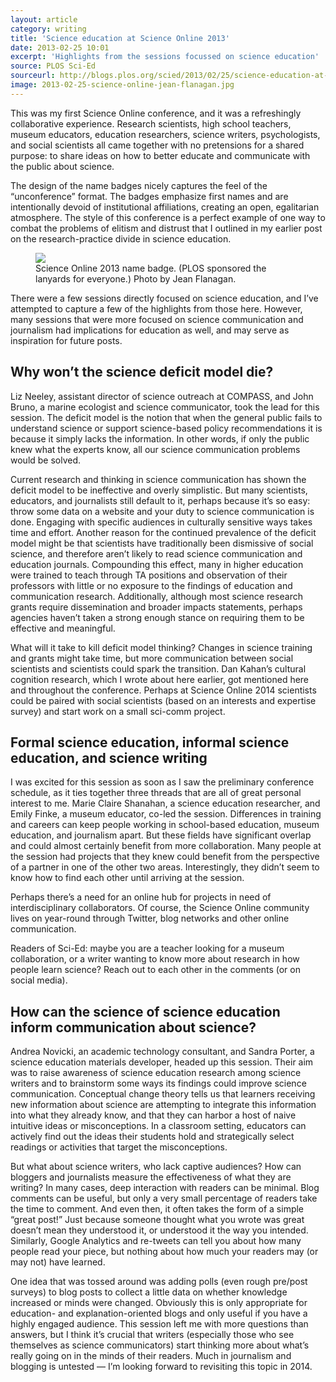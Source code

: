 ```yaml
---
layout: article
category: writing
title: 'Science education at Science Online 2013'
date: 2013-02-25 10:01
excerpt: 'Highlights from the sessions focussed on science education'
source: PLOS Sci-Ed
sourceurl: http://blogs.plos.org/scied/2013/02/25/science-education-at-science-online-2013/
image: 2013-02-25-science-online-jean-flanagan.jpg
---
```


This was my first Science Online conference, and it was a refreshingly collaborative experience. Research scientists, high school teachers, museum educators, education researchers, science writers, psychologists, and social scientists all came together with no pretensions for a shared purpose: to share ideas on how to better educate and communicate with the public about science.

The design of the name badges nicely captures the feel of the “unconference” format. The badges emphasize first names and are intentionally devoid of institutional affiliations, creating an open, egalitarian atmosphere. The style of this conference is a perfect example of one way to combat the problems of elitism and distrust that I outlined in my earlier post on the research-practice divide in science education.

<figure class="right">
<img src="{{ site.image-url }}{{ page.image }}"/>
<figcaption>Science Online 2013 name badge. (PLOS sponsored the lanyards for everyone.) Photo by Jean Flanagan.</figcaption>
</figure>

There were a few sessions directly focused on science education, and I’ve attempted to capture a few of the highlights from those here. However, many sessions that were more focused on science communication and journalism had implications for education as well, and may serve as inspiration for future posts.

## Why won’t the science deficit model die?

Liz Neeley, assistant director of science outreach at COMPASS, and John Bruno, a marine ecologist and science communicator, took the lead for this session. The deficit model is the notion that when the general public fails to understand science or support science-based policy recommendations it is because it simply lacks the information. In other words, if only the public knew what the experts know, all our science communication problems would be solved.

Current research and thinking in science communication has shown the deficit model to be ineffective and overly simplistic. But many scientists, educators, and journalists still default to it, perhaps because it’s so easy: throw some data on a website and your duty to science communication is done. Engaging with specific audiences in culturally sensitive ways takes time and effort. Another reason for the continued prevalence of the deficit model might be that scientists have traditionally been dismissive of social science, and therefore aren’t likely to read science communication and education journals. Compounding this effect, many in higher education were trained to teach through TA positions and observation of their professors with little or no exposure to the findings of education and communication research. Additionally, although most science research grants require dissemination and broader impacts statements, perhaps agencies haven’t taken a strong enough stance on requiring them to be effective and meaningful.

What will it take to kill deficit model thinking? Changes in science training and grants might take time, but more communication between social scientists and scientists could spark the transition. Dan Kahan’s cultural cognition research, which I wrote about here earlier, got mentioned here and throughout the conference. Perhaps at Science Online 2014 scientists could be paired with social scientists (based on an interests and expertise survey) and start work on a small sci-comm project.

## Formal science education, informal science education, and science writing

I was excited for this session as soon as I saw the preliminary conference schedule, as it ties together three threads that are all of great personal interest to me. Marie Claire Shanahan, a science education researcher, and Emily Finke, a museum educator, co-led the session. Differences in training and careers can keep people working in school-based education, museum education, and journalism apart. But these fields have significant overlap and could almost certainly benefit from more collaboration. Many people at the session had projects that they knew could benefit from the perspective of a partner in one of the other two areas. Interestingly, they didn’t seem to know how to find each other until arriving at the session.

Perhaps there’s a need for an online hub for projects in need of interdisciplinary collaborators. Of course, the Science Online community lives on year-round through Twitter, blog networks and other online communication.

Readers of Sci-Ed: maybe you are a teacher looking for a museum collaboration, or a writer wanting to know more about research in how people learn science? Reach out to each other in the comments (or on social media).

## How can the science of science education inform communication about science?

Andrea Novicki, an academic technology consultant, and Sandra Porter, a science education materials developer, headed up this session. Their aim was to raise awareness of science education research among science writers and to brainstorm some ways its findings could improve science communication. Conceptual change theory tells us that learners receiving new information about science are attempting to integrate this information into what they already know, and that they can harbor a host of naive intuitive ideas or misconceptions. In a classroom setting, educators can actively find out the ideas their students hold and strategically select readings or activities that target the misconceptions.

But what about science writers, who lack captive audiences? How can bloggers and journalists measure the effectiveness of what they are writing? In many cases, deep interaction with readers can be minimal. Blog comments can be useful, but only a very small percentage of readers take the time to comment. And even then, it often takes the form of a simple “great post!” Just because someone thought what you wrote was great doesn’t mean they understood it, or understood it the way you intended. Similarly, Google Analytics and re-tweets can tell you about how many people read your piece, but nothing about how much your readers may (or may not) have learned.

One idea that was tossed around was adding polls (even rough pre/post surveys) to blog posts to collect a little data on whether knowledge increased or minds were changed. Obviously this is only appropriate for education- and explanation-oriented blogs and only useful if you have a highly engaged audience. This session left me with more questions than answers, but I think it’s crucial that writers (especially those who see themselves as science communicators) start thinking more about what’s really going on in the minds of their readers. Much in journalism and blogging is untested — I’m looking forward to revisiting this topic in 2014.